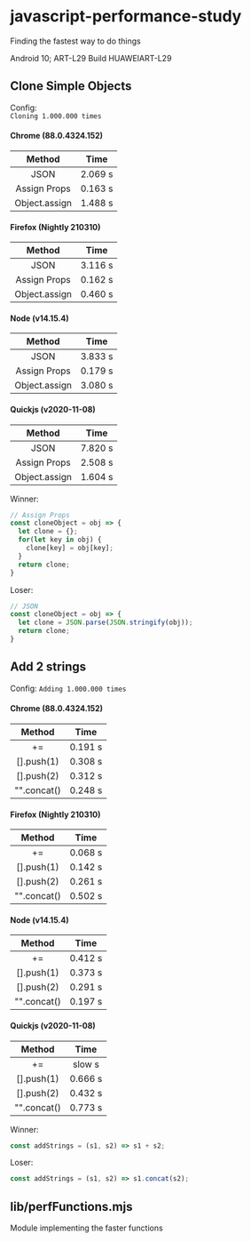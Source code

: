 # javascript-performance-study
Finding the fastest way to do things

Android 10; ART-L29 Build HUAWEIART-L29

## Clone Simple Objects 
Config:  
```Cloning 1.000.000 times```  
  

#### Chrome (88.0.4324.152)   
|    Method     |     Time     |
| :-----------: | :----------:  |
|     JSON      |    2.069 s   |
| Assign Props  |    0.163 s   |
| Object.assign |    1.488 s   |

  

#### Firefox (Nightly 210310)  
|    Method     |     Time     |
| :-----------: | :----------: |
|     JSON      |    3.116 s   |
| Assign Props  |    0.162 s   |
| Object.assign |    0.460 s   |
  
  

#### Node (v14.15.4)   
|    Method     |     Time     |
| :-----------: | :----------: |
|     JSON      |    3.833 s   |
| Assign Props  |    0.179 s   |
| Object.assign |    3.080 s   |

#### Quickjs (v2020-11-08)  
|    Method     |     Time     |
| :-----------: | :----------: |
|     JSON      |    7.820 s   |
| Assign Props  |    2.508 s   |
| Object.assign |    1.604 s   |
  
  
  
Winner:
```js
// Assign Props
const cloneObject = obj => {
  let clone = {};
  for(let key in obj) {
    clone[key] = obj[key];
  }
  return clone;
}
```

Loser:
```js
// JSON
const cloneObject = obj => {
  let clone = JSON.parse(JSON.stringify(obj));
  return clone;
}
```

## Add 2 strings
Config: 
```Adding 1.000.000 times```  

#### Chrome (88.0.4324.152)
|    Method     |     Time     |
| :-----------: | :----------: |
|      +=       |    0.191 s   |
|   [].push(1)  |    0.308 s   |
|   [].push(2)  |    0.312 s   |
|  "".concat()  |    0.248 s   |



#### Firefox (Nightly 210310)
|    Method     |     Time     |
| :-----------: | :----------: |
|      +=       |    0.068 s   |
|   [].push(1)  |    0.142 s   |
|   [].push(2)  |    0.261 s   |
|  "".concat()  |    0.502 s   |



#### Node (v14.15.4)
|    Method     |     Time     |
| :-----------: | :----------: |
|      +=       |    0.412 s   |
|   [].push(1)  |    0.373 s   |
|   [].push(2)  |    0.291 s   |
|  "".concat()  |    0.197 s   |

#### Quickjs (v2020-11-08)
|    Method     |     Time     |
| :-----------: | :----------: |
|      +=       |     slow s   |
|   [].push(1)  |    0.666 s   |
|   [].push(2)  |    0.432 s   |
|  "".concat()  |    0.773 s   |

Winner:
```js
const addStrings = (s1, s2) => s1 + s2;
```

Loser:
```js
const addStrings = (s1, s2) => s1.concat(s2);
```


## lib/perfFunctions.mjs

Module implementing the faster functions
